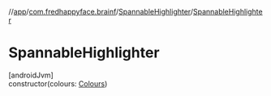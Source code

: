 //[app](../../../index.md)/[com.fredhappyface.brainf](../index.md)/[SpannableHighlighter](index.md)/[SpannableHighlighter](-spannable-highlighter.md)

# SpannableHighlighter

[androidJvm]\
constructor(colours: [Colours](../-colours/index.md))
